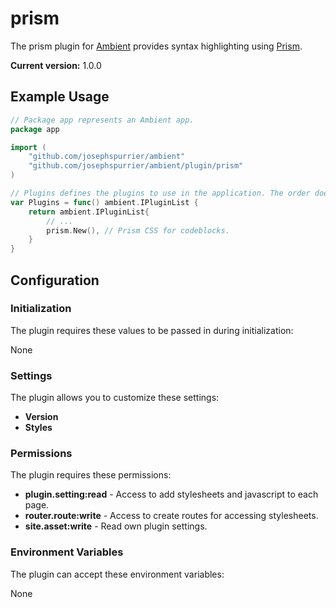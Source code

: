 # prism

The prism plugin for [Ambient](https://github.com/josephspurrier/ambient) provides syntax highlighting using [Prism](https://prismjs.com/).

**Current version:** 1.0.0

## Example Usage

```go
// Package app represents an Ambient app.
package app

import (
	"github.com/josephspurrier/ambient"
	"github.com/josephspurrier/ambient/plugin/prism"
)

// Plugins defines the plugins to use in the application. The order does matter.
var Plugins = func() ambient.IPluginList {
	return ambient.IPluginList{
		// ...
		prism.New(), // Prism CSS for codeblocks.
	}
}
```

## Configuration

### Initialization

The plugin requires these values to be passed in during initialization:

None

### Settings

The plugin allows you to customize these settings:

- **Version**
- **Styles**

### Permissions

The plugin requires these permissions:

- **plugin.setting:read** - Access to add stylesheets and javascript to each page.
- **router.route:write** - Access to create routes for accessing stylesheets.
- **site.asset:write** - Read own plugin settings.

### Environment Variables

The plugin can accept these environment variables:

None